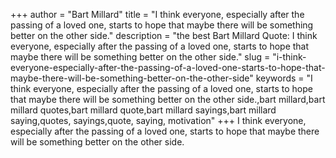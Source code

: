+++
author = "Bart Millard"
title = "I think everyone, especially after the passing of a loved one, starts to hope that maybe there will be something better on the other side."
description = "the best Bart Millard Quote: I think everyone, especially after the passing of a loved one, starts to hope that maybe there will be something better on the other side."
slug = "i-think-everyone-especially-after-the-passing-of-a-loved-one-starts-to-hope-that-maybe-there-will-be-something-better-on-the-other-side"
keywords = "I think everyone, especially after the passing of a loved one, starts to hope that maybe there will be something better on the other side.,bart millard,bart millard quotes,bart millard quote,bart millard sayings,bart millard saying,quotes, sayings,quote, saying, motivation"
+++
I think everyone, especially after the passing of a loved one, starts to hope that maybe there will be something better on the other side.
